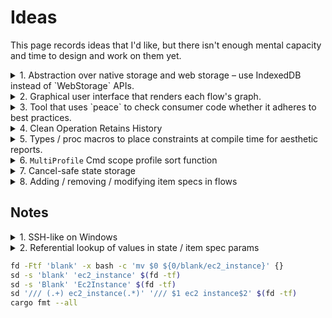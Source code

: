 # Ideas

This page records ideas that I'd like, but there isn't enough mental capacity and time to design and work on them yet.

<details>
<summary>1. Abstraction over native storage and web storage &ndash; use IndexedDB instead of `WebStorage` APIs.</summary>
<div>
</div>
</details>

<details>
<summary>2. Graphical user interface that renders each flow's graph.</summary>
<div>

1. Each item spec is a node.
2. User can select which nodes to run &ndash; these may be a subset of the flow.
3. User can select beginning and ending nodes &ndash; and these can be in reverse order.

    <!--  -->

**Note:** Graphviz is compiled to WASM and published by [hpcc-systems/hpcc-js-wasm](https://github.com/hpcc-systems/hpcc-js-wasm). May be able to use that to render.

[graphviz-visual-editor](https://github.com/magjac/graphviz-visual-editor) is a library that allows basic editing of a graphviz graph. It's not yet developed to a point that is intuitive for users.

</div>
</details>

<details>
<summary>3. Tool that uses `peace` to check consumer code whether it adheres to best practices.</summary>
<div>
</div>
</details>
<details>
<summary>4. Clean Operation Retains History</summary>
<div>

End users may want to see what was previously deployed.

If we retain a `${profile}/.history` directory with all previous execution information, it allows:

* Re-attempting clean up.
* Reporting on what was cleaned up.
* Computing costs of all executions

Perhaps we should make the API be, on `visit`, return a list of identifiers for things to clean up.

</div>
</details>
<details>
<summary>5. Types / proc macros to place constraints at compile time for aesthetic reports.</summary>
<div>

* short summary sentences
* 2 ~ 3 sentence paragraphs / word limit


```rust
/// An ID
#[derive(Clone, Debug, PartialEq, Eq)]
pub struct Id<'s>(Cow<'s, str>);

/// Single line description, hard limit of 200 characters.
#[derive(Clone, Debug, PartialEq, Eq)]
pub struct DescShort<'s>(Cow<'s, str>);
```

</div>
</details>
<details>
<summary>6. <code>MultiProfile</code> Cmd scope profile sort function</summary>
<div>

Users may want to sort profiles in the profile directory differently to their alphabetical / lexicographical sorting.

This may be dependent on profile params &ndash; sort env based on env type, last execution time &ndash; profile history.

</div>
</details>

<details>
<summary>7. Cancel-safe state storage</summary>
<div>

When an item spec ensure does multiple writes, there is a possibility of not all of those writes occur during execution:

* user interrupts the execution.
* internet connection drops.
* machine loses power.

In the last case, we cannot safely write state to disk, so a `StateCurrent` discover is needed to bring `StatesSaved` up to date. However, the previous two cases, it is possible for `ItemSpec`s to return `State` that has been partially ensured, without making any further outgoing calls -- i.e. infer `StatesEnsured` based on the successful writes so far.

Note that this places a burden on the `ItemSpec` implementor to return the partial state ensured (which may conflict with keeping the `State` simple), as well as make the `EnsureOpSpec::exec` return value more complex.

The trade off may not be worthwhile.

</div>
</details>

<details>
<summary>8. Adding / removing / modifying item specs in flows</summary>
<div>

Implementors may add/remove/modify item specs in flows.

Peace needs to be designed such that these changes do not cause already-existent flows to not be loadable, i.e. when:

* `states_*.yaml` contains state for which an item spec no longer exists in the flow.
* `states_*.yaml` does not contain state for an item spec that is newly added to the flow.
* `states_*.yaml` contains state whose fields are different to a new version of an item spec.

    This one can be addressed by having `State` be an enum, with versioned variants.

</div>
</details>


## Notes

<details>
<summary>1. SSH-like on Windows</summary>
<div>

* psexec
* [Windows powershell and WinRM](https://stackoverflow.com/questions/10237083/how-to-programmatically-remotely-execute-a-program-in-ec2-windows-instance/13284313#13284313)

</div>
</details>

<details>
<summary>2. Referential lookup of values in state / item spec params</summary>
<div>

Since `State` must be serializable, not sure if it is a good idea to store `!Ref $id`s as serialized values. If we did that, then reading the states desired YAML file would need the user to trace through the refs.

Item spec params needs:

* To be named differently / easily distinguished from workspace/profile/flow params.
* To have static values able to be specified (already possible).
* To be able to reference other item specs' values, likely through a lookup function.


Maybe:

1. Somehow have the item spec params take in `T`.

    Derive a builder for the item spec params struct:

    - **Consumers:** When creating a flow and inserting flow params, call:

        ```rust
        ItemSpecParams::builder()
            .with_x("value")
            .with_x_ref::<T>()
            .with_x_from::<T, U>(|t| t.u())
            .build()
        ```

    - **Implementors:** For each field have a `with_x`, `with_x_ref::<T>()`, and `with_x_from::<T, U>(|t| -> U {})`

        ```rust
        #[derive(Params)]
        pub struct Params {
            /// ID of something generated.
            id_to_attach: String,
        }
        ```

    - **Peace:**

        1. Hold `&mut Resources` and insert `State`s into it as they are finished.
        2. Or should we use the existing Resources? -- likely, some things write to `W<'op, T>`
        3. Whenever we run an any function exec (state current / ensure op spec exec / etcetera all apply), we take `ItemSpec::Params`, and run `ItemSpecParamsBuilder::build_from(resources)`, which will use the static value / fetched and mapped values to return `ItemSpecParams`.
        4. Somehow that gets injected into the exec function -- not sure if we put a separate parameter whether that's nice or not, or if we can merge the `ItemSpecParams` type into the `Data`.

            Maybe instead of `W<'_, Params>`, we have a `P<'_, Params'>`, whose implementation does step 4.

        Still need to work out how to insert state into `Resources`. Do we silently include a `W<'_, State>` alongside every item spec's data writes? Maybe.

        ```rust
        params.fields()
            .iter()
            .map(|field_rt| field_rt.value(resources));

        impl FieldRt for Field<T, U> {
            fn fetch(resources: &Resources) -> Ref<'_, T> {
                match field {
                    FieldParam::Value(value) => value,
                    FieldParam::Ref => resources.borrow::<T>(),
                    FieldParam::From => {
                        let t = resources.borrow::<T>();
                        U::from(t)
                    }
                }
            }
        }
        ```
2. Then the item spec's data accessed includes `R<'op, T>` for data dependency calculation.
3. Item spec functions will be given the params with the values read from `Resources`.

</div>
</details>


```bash
fd -Ftf 'blank' -x bash -c 'mv $0 ${0/blank/ec2_instance}' {}
sd -s 'blank' 'ec2_instance' $(fd -tf)
sd -s 'Blank' 'Ec2Instance' $(fd -tf)
sd '/// (.+) ec2_instance(.*)' '/// $1 ec2 instance$2' $(fd -tf)
cargo fmt --all
```


